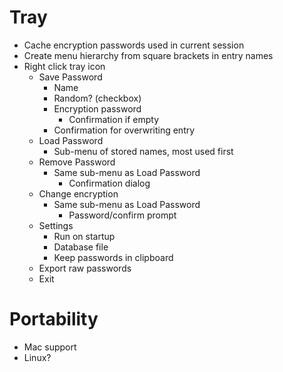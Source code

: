 Tray
====
* Cache encryption passwords used in current session
* Create menu hierarchy from square brackets in entry names
* Right click tray icon
  * Save Password
    * Name
    * Random? (checkbox)
    * Encryption password
      * Confirmation if empty
    * Confirmation for overwriting entry
  * Load Password
    * Sub-menu of stored names, most used first
  * Remove Password
    * Same sub-menu as Load Password
      * Confirmation dialog
  * Change encryption
    * Same sub-menu as Load Password
      * Password/confirm prompt
  * Settings
    * Run on startup
    * Database file
    * Keep passwords in clipboard
  * Export raw passwords
  * Exit

Portability
===========
* Mac support
* Linux?
